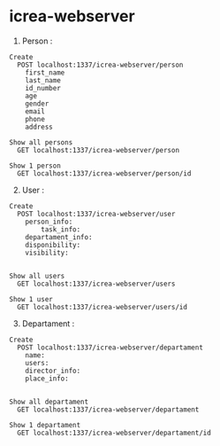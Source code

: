 # icrea-webserver

  1) Person :
    
    Create
      POST localhost:1337/icrea-webserver/person
        first_name 
        last_name 
        id_number
        age
        gender
        email
        phone
        address
          
    Show all persons
      GET localhost:1337/icrea-webserver/person

    Show 1 person
      GET localhost:1337/icrea-webserver/person/id

  2) User :

    Create
      POST localhost:1337/icrea-webserver/user
        person_info: 
		    task_info: 
        departament_info: 
        disponibility: 
        visibility: 


    Show all users
      GET localhost:1337/icrea-webserver/users

    Show 1 user
      GET localhost:1337/icrea-webserver/users/id


  3) Departament :

    Create
      POST localhost:1337/icrea-webserver/departament
        name: 
        users: 
        director_info: 
        place_info:


    Show all departament
      GET localhost:1337/icrea-webserver/departament

    Show 1 departament
      GET localhost:1337/icrea-webserver/departament/id
